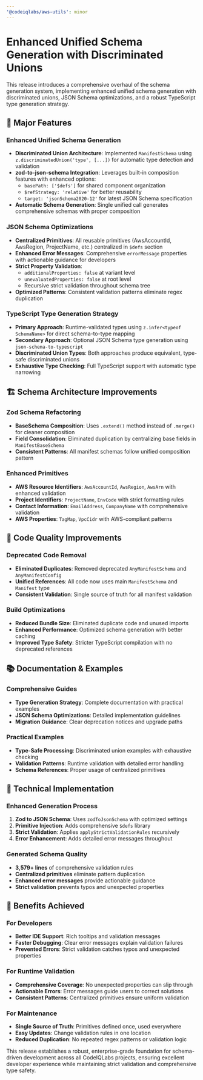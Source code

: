 ```yaml
---
'@codeiqlabs/aws-utils': minor
---
```


# Enhanced Unified Schema Generation with Discriminated Unions

This release introduces a comprehensive overhaul of the schema generation system, implementing
enhanced unified schema generation with discriminated unions, JSON Schema optimizations, and a
robust TypeScript type generation strategy.

## 🎯 Major Features

### Enhanced Unified Schema Generation

- **Discriminated Union Architecture**: Implemented `ManifestSchema` using
  `z.discriminatedUnion('type', [...])` for automatic type detection and validation
- **zod-to-json-schema Integration**: Leverages built-in composition features with enhanced options:
  - `basePath: ['$defs']` for shared component organization
  - `$refStrategy: 'relative'` for better reusability
  - `target: 'jsonSchema2020-12'` for latest JSON Schema specification
- **Automatic Schema Generation**: Single unified call generates comprehensive schemas with proper
  composition

### JSON Schema Optimizations

- **Centralized Primitives**: All reusable primitives (AwsAccountId, AwsRegion, ProjectName, etc.)
  centralized in `$defs` section
- **Enhanced Error Messages**: Comprehensive `errorMessage` properties with actionable guidance for
  developers
- **Strict Property Validation**:
  - `additionalProperties: false` at variant level
  - `unevaluatedProperties: false` at root level
  - Recursive strict validation throughout schema tree
- **Optimized Patterns**: Consistent validation patterns eliminate regex duplication

### TypeScript Type Generation Strategy

- **Primary Approach**: Runtime-validated types using `z.infer<typeof SchemaName>` for direct
  schema-to-type mapping
- **Secondary Approach**: Optional JSON Schema type generation using `json-schema-to-typescript`
- **Discriminated Union Types**: Both approaches produce equivalent, type-safe discriminated unions
- **Exhaustive Type Checking**: Full TypeScript support with automatic type narrowing

## 🏗️ Schema Architecture Improvements

### Zod Schema Refactoring

- **BaseSchema Composition**: Uses `.extend()` method instead of `.merge()` for cleaner composition
- **Field Consolidation**: Eliminated duplication by centralizing base fields in
  `ManifestBaseSchema`
- **Consistent Patterns**: All manifest schemas follow unified composition pattern

### Enhanced Primitives

- **AWS Resource Identifiers**: `AwsAccountId`, `AwsRegion`, `AwsArn` with enhanced validation
- **Project Identifiers**: `ProjectName`, `EnvCode` with strict formatting rules
- **Contact Information**: `EmailAddress`, `CompanyName` with comprehensive validation
- **AWS Properties**: `TagMap`, `VpcCidr` with AWS-compliant patterns

## 🧹 Code Quality Improvements

### Deprecated Code Removal

- **Eliminated Duplicates**: Removed deprecated `AnyManifestSchema` and `AnyManifestConfig`
- **Unified References**: All code now uses main `ManifestSchema` and `Manifest` type
- **Consistent Validation**: Single source of truth for all manifest validation

### Build Optimizations

- **Reduced Bundle Size**: Eliminated duplicate code and unused imports
- **Enhanced Performance**: Optimized schema generation with better caching
- **Improved Type Safety**: Stricter TypeScript compilation with no deprecated references

## 📚 Documentation & Examples

### Comprehensive Guides

- **Type Generation Strategy**: Complete documentation with practical examples
- **JSON Schema Optimizations**: Detailed implementation guidelines
- **Migration Guidance**: Clear deprecation notices and upgrade paths

### Practical Examples

- **Type-Safe Processing**: Discriminated union examples with exhaustive checking
- **Validation Patterns**: Runtime validation with detailed error handling
- **Schema References**: Proper usage of centralized primitives

## 🔧 Technical Implementation

### Enhanced Generation Process

1. **Zod to JSON Schema**: Uses `zodToJsonSchema` with optimized settings
2. **Primitive Injection**: Adds comprehensive `$defs` library
3. **Strict Validation**: Applies `applyStrictValidationRules` recursively
4. **Error Enhancement**: Adds detailed error messages throughout

### Generated Schema Quality

- **3,579+ lines** of comprehensive validation rules
- **Centralized primitives** eliminate pattern duplication
- **Enhanced error messages** provide actionable guidance
- **Strict validation** prevents typos and unexpected properties

## 🎉 Benefits Achieved

### For Developers

- **Better IDE Support**: Rich tooltips and validation messages
- **Faster Debugging**: Clear error messages explain validation failures
- **Prevented Errors**: Strict validation catches typos and unexpected properties

### For Runtime Validation

- **Comprehensive Coverage**: No unexpected properties can slip through
- **Actionable Errors**: Error messages guide users to correct solutions
- **Consistent Patterns**: Centralized primitives ensure uniform validation

### For Maintenance

- **Single Source of Truth**: Primitives defined once, used everywhere
- **Easy Updates**: Change validation rules in one location
- **Reduced Duplication**: No repeated regex patterns or validation logic

This release establishes a robust, enterprise-grade foundation for schema-driven development across
all CodeIQLabs projects, ensuring excellent developer experience while maintaining strict validation
and comprehensive type safety.
